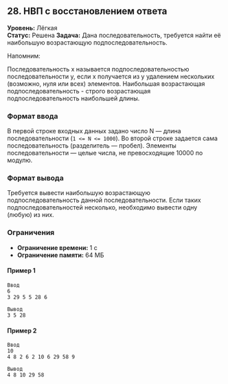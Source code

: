 ## 28. НВП с восстановлением ответа

**Уровень:** Лёгкая  
**Статус:** Решена
**Задача:**
Дана последовательность, требуется найти её наибольшую возрастающую подпоследовательность.

Напомним:

Последовательность x называется подпоследовательностью последовательности y, если x получается из y удалением
нескольких (возможно, нуля или всех) элементов.
Наибольшая возрастающая подпоследовательность - строго возрастающая подпоследовательность наибольшей длины.

### Формат ввода

В первой строке входных данных задано число N — длина последовательности (`1 <= N <= 1000`). Во второй строке задается
сама последовательность (разделитель — пробел). Элементы последовательности — целые числа, не превосходящие 10000 по
модулю.

### Формат вывода

Требуется вывести наибольшую возрастающую подпоследовательность данной последовательности. Если таких
подпоследовательностей несколько, необходимо вывести одну (любую) из них.

### Ограничения

- **Ограничение времени:** 1 с
- **Ограничение памяти:** 64 МБ

#### Пример 1

```
Ввод
6
3 29 5 5 28 6

Вывод
3 5 28
```  

#### Пример 2

```
Ввод
10
4 8 2 6 2 10 6 29 58 9

Вывод
4 8 10 29 58 
```  